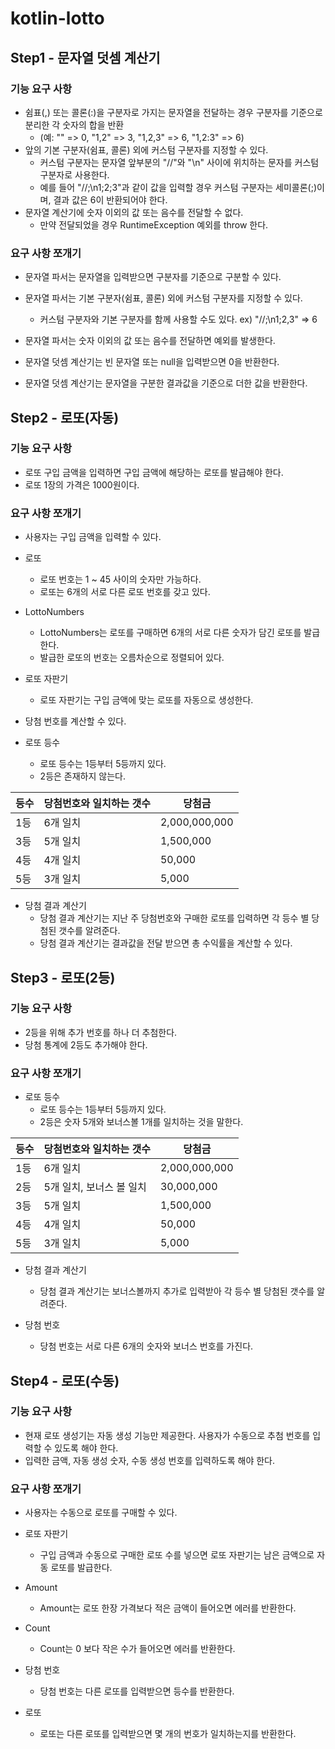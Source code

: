 # kotlin-lotto

## Step1 - 문자열 덧셈 계산기

### 기능 요구 사항

- 쉼표(,) 또는 콜론(:)을 구분자로 가지는 문자열을 전달하는 경우 구분자를 기준으로 분리한 각 숫자의 합을 반환 
  - (예: "" => 0, "1,2" => 3, "1,2,3" => 6, "1,2:3" => 6)
- 앞의 기본 구분자(쉼표, 콜론) 외에 커스텀 구분자를 지정할 수 있다. 
  - 커스텀 구분자는 문자열 앞부분의 "//"와 "\n" 사이에 위치하는 문자를 커스텀 구분자로 사용한다. 
  - 예를 들어 "//;\n1;2;3"과 같이 값을 입력할 경우 커스텀 구분자는 세미콜론(;)이며, 결과 값은 6이 반환되어야 한다. 
- 문자열 계산기에 숫자 이외의 값 또는 음수를 전달할 수 없다.
  - 만약 전달되었을 경우 RuntimeException 예외를 throw 한다.

### 요구 사항 쪼개기

- 문자열 파서는 문자열을 입력받으면 구분자를 기준으로 구분할 수 있다.
- 문자열 파서는 기본 구분자(쉼표, 콜론) 외에 커스텀 구분자를 지정할 수 있다.
  - 커스텀 구분자와 기본 구분자를 함께 사용할 수도 있다. ex) "//;\n1;2,3" => 6
- 문자열 파서는 숫자 이외의 값 또는 음수를 전달하면 예외를 발생한다.

- 문자열 덧셈 계산기는 빈 문자열 또는 null을 입력받으면 0을 반환한다.
- 문자열 덧셈 계산기는 문자열을 구분한 결과값을 기준으로 더한 값을 반환한다.


## Step2 - 로또(자동)

### 기능 요구 사항
- 로또 구입 금액을 입력하면 구입 금액에 해당하는 로또를 발급해야 한다.
- 로또 1장의 가격은 1000원이다.

### 요구 사항 쪼개기
- 사용자는 구입 금액을 입력할 수 있다.

- 로또
  - 로또 번호는 1 ~ 45 사이의 숫자만 가능하다.
  - 로또는 6개의 서로 다른 로또 번호를 갖고 있다.

- LottoNumbers
  - LottoNumbers는 로또를 구매하면 6개의 서로 다른 숫자가 담긴 로또를 발급한다.
  - 발급한 로또의 번호는 오름차순으로 정렬되어 있다.

- 로또 자판기
  - 로또 자판기는 구입 금액에 맞는 로또를 자동으로 생성한다.

- 당첨 번호를 계산할 수 있다.

- 로또 등수
  - 로또 등수는 1등부터 5등까지 있다.
  - 2등은 존재하지 않는다.

|등수|당첨번호와 일치하는 갯수|당첨금|
|------|---|---|
|1등|6개 일치|2,000,000,000|
|3등|5개 일치|1,500,000|
|4등|4개 일치|50,000|
|5등|3개 일치|5,000|
  
- 당첨 결과 계산기
  - 당첨 결과 계산기는 지난 주 당첨번호와 구매한 로또를 입력하면 각 등수 별 당첨된 갯수를 알려준다.
  - 당첨 결과 계산기는 결과값을 전달 받으면 총 수익률을 계산할 수 있다.

## Step3 - 로또(2등)

### 기능 요구 사항
- 2등을 위해 추가 번호를 하나 더 추첨한다. 
- 당첨 통계에 2등도 추가해야 한다.

### 요구 사항 쪼개기

- 로또 등수
  - 로또 등수는 1등부터 5등까지 있다.
  - 2등은 숫자 5개와 보너스볼 1개를 일치하는 것을 말한다.

|등수|당첨번호와 일치하는 갯수|당첨금|
|---|------------|------------|
|1등| 6개 일치|2,000,000,000|
|2등|5개 일치, 보너스 볼 일치|30,000,000|
|3등|5개 일치|1,500,000|
|4등|4개 일치|50,000|
|5등|3개 일치|5,000|

- 당첨 결과 계산기
  - 당첨 결과 계산기는 보너스볼까지 추가로 입력받아 각 등수 별 당첨된 갯수를 알려준다.

- 당첨 번호
  - 당첨 번호는 서로 다른 6개의 숫자와 보너스 번호를 가진다.

## Step4 - 로또(수동)

### 기능 요구 사항
- 현재 로또 생성기는 자동 생성 기능만 제공한다. 사용자가 수동으로 추첨 번호를 입력할 수 있도록 해야 한다.
- 입력한 금액, 자동 생성 숫자, 수동 생성 번호를 입력하도록 해야 한다.

### 요구 사항 쪼개기
- 사용자는 수동으로 로또를 구매할 수 있다.

- 로또 자판기
  - 구입 금액과 수동으로 구매한 로또 수를 넣으면 로또 자판기는 남은 금액으로 자동 로또를 발급한다.

- Amount
  - Amount는 로또 한장 가격보다 적은 금액이 들어오면 에러를 반환한다.

- Count
  - Count는 0 보다 작은 수가 들어오면 에러를 반환한다.

- 당첨 번호
  - 당첨 번호는 다른 로또를 입력받으면 등수를 반환한다.

- 로또
  - 로또는 다른 로또를 입력받으면 몇 개의 번호가 일치하는지를 반환한다.
